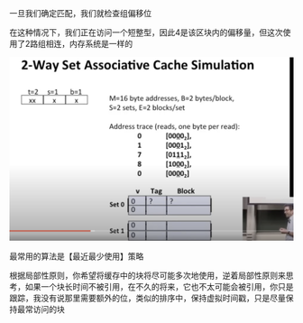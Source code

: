 一旦我们确定匹配，我们就检查组偏移位

在这种情况下，我们正在访问一个短整型，因此4是该区块内的偏移量，但这次使用了2路组相连，内存系统是一样的

![image-20230825074302625](image/image-20230825074302625.png)

最常用的算法是【最近最少使用】策略

根据局部性原则，你希望将缓存中的块将尽可能多次地使用，逆着局部性原则来思考，如果一个块长时间不被引用，在不久的将来，它也不太可能会被引用，你只是跟踪，我没有说那里需要额外的位，类似的排序中，保持虚拟时间戳，只是尽量保持最常访问的块